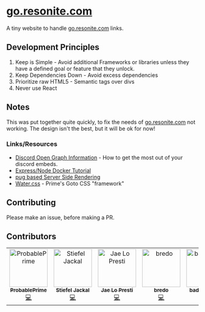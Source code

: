 # [go.resonite.com](https://go.resonite.com)

A tiny website to handle [go.resonite.com](https://go.resonite.com) links.

## Development Principles
1. Keep is Simple - Avoid additional Frameworks or libraries unless they have a defined goal or feature that they unlock.
2. Keep Dependencies Down - Avoid excess dependencies
3. Prioritize raw HTML5 - Semantic tags over divs
4. Never use React

## Notes
This was put together quite quickly, to fix the needs of [go.resonite.com](https://go.resonite.com) not working. The design isn't the best, but it will be ok for now!

### Links/Resources
- [Discord Open Graph Information](https://www.reddit.com/r/discordapp/comments/82p8i6/a_basic_tutorial_on_how_to_get_the_most_out_of/) - How to get the most out of your discord embeds.
- [Express/Node Docker Tutorial](https://www.digitalocean.com/community/tutorials/how-to-build-a-node-js-application-with-docker)
- [pug based Server Side Rendering](https://expressjs.com/en/guide/using-template-engines.html)
- [Water.css](https://watercss.kognise.dev/) - Prime's Goto CSS "framework"

## Contributing

Please make an issue, before making a PR.

## Contributors

<!-- ALL-CONTRIBUTORS-LIST:START - Do not remove or modify this section -->
<!-- prettier-ignore-start -->
<!-- markdownlint-disable -->
<table>
  <tbody>
    <tr>
      <td align="center" valign="top" width="14.28%"><a href="http://probableprime.co.uk/"><img src="https://avatars.githubusercontent.com/u/8791132?v=4?s=100" width="100px;" alt="ProbablePrime"/><br /><sub><b>ProbablePrime</b></sub></a><br /><a href="https://github.com/Yellow-Dog-Man/go.resonite.com/commits?author=ProbablePrime" title="Code">💻</a></td>
      <td align="center" valign="top" width="14.28%"><a href="https://github.com/stiefeljackal"><img src="https://avatars.githubusercontent.com/u/20023996?v=4?s=100" width="100px;" alt="Stiefel Jackal"/><br /><sub><b>Stiefel Jackal</b></sub></a><br /><a href="https://github.com/Yellow-Dog-Man/go.resonite.com/commits?author=stiefeljackal" title="Code">💻</a></td>
      <td align="center" valign="top" width="14.28%"><a href="https://j4.lc/"><img src="https://avatars.githubusercontent.com/u/76598503?v=4?s=100" width="100px;" alt="Jae Lo Presti"/><br /><sub><b>Jae Lo Presti</b></sub></a><br /><a href="https://github.com/Yellow-Dog-Man/go.resonite.com/commits?author=jae1911" title="Code">💻</a></td>
      <td align="center" valign="top" width="14.28%"><a href="http://bredo.tech"><img src="https://avatars.githubusercontent.com/u/29470709?v=4?s=100" width="100px;" alt="bredo"/><br /><sub><b>bredo</b></sub></a><br /><a href="https://github.com/Yellow-Dog-Man/go.resonite.com/commits?author=bredo228" title="Code">💻</a></td>
      <td align="center" valign="top" width="14.28%"><a href="http://badhalo.ninja"><img src="https://avatars.githubusercontent.com/u/1661241?v=4?s=100" width="100px;" alt="badhaloninja"/><br /><sub><b>badhaloninja</b></sub></a><br /><a href="https://github.com/Yellow-Dog-Man/go.resonite.com/commits?author=badhaloninja" title="Code">💻</a></td>
    </tr>
  </tbody>
</table>

<!-- markdownlint-restore -->
<!-- prettier-ignore-end -->

<!-- ALL-CONTRIBUTORS-LIST:END -->
